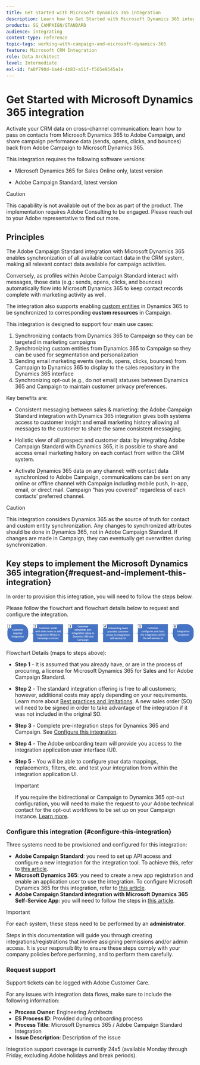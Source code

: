 ```yaml
---
title: Get Started with Microsoft Dynamics 365 integration
description: Learn how to Get Started with Microsoft Dynamics 365 integration
products: SG_CAMPAIGN/STANDARD
audience: integrating
content-type: reference
topic-tags: working-with-campaign-and-microsoft-dynamics-365
feature: Microsoft CRM Integration
role: Data Architect
level: Intermediate
exl-id: fa0f790d-6a4d-4b83-a51f-f565e9545a1a
---
```

# Get Started with Microsoft Dynamics 365 integration

Activate your CRM data on cross-channel communication: learn how to pass on contacts from Microsoft Dynamics 365 to Adobe Campaign, and share campaign performance data (sends, opens, clicks, and bounces) back from Adobe Campaign to Microsoft Dynamics 365.

This integration requires the following software versions:

* Microsoft Dynamics 365 for Sales Online only, latest version

* Adobe Campaign Standard, latest version

>[!CAUTION]
>
>This capability is not available out of the box as part of the product. The implementation requires Adobe Consulting to be engaged. Please reach out to your Adobe representative to find out more.
>

## Principles

The Adobe Campaign Standard integration with Microsoft Dynamics 365 enables synchronization of all available contact data in the CRM system, making all relevant contact data available for campaign activities.

Conversely, as profiles within Adobe Campaign Standard interact with messages, those data (e.g.: sends, opens, clicks, and bounces) automatically flow into Microsoft Dynamics 365 to keep contact records complete with marketing activity as well.  

The integration also supports enabling [custom entities](../../integrating/using/d365-acs-self-service-app-settings.md) in Dynamics 365 to be synchronized to corresponding **custom resources** in Campaign.

This integration is designed to support four main use cases:

1. Synchronizing contacts from Dynamics 365 to Campaign so they can be targeted in marketing campaigns
1. Synchronizing custom entities from Dynamics 365 to Campaign so they can be used for segmentation and personalization
1. Sending email marketing events (sends, opens, clicks, bounces) from Campaign to Dynamics 365 to display to the sales repository in the Dynamics 365 interface
1. Synchronizing opt-out (e.g., do not email) statuses between Dynamics 365 and Campaign to maintain customer privacy preferences.

Key benefits are:

* Consistent messaging between sales & marketing: the Adobe Campaign Standard integration with Dynamics 365 integration gives both systems access to customer insight and email marketing history allowing all messages to the customer to share the same consistent messaging.

* Holistic view of all prospect and customer data: by integrating Adobe Campaign Standard with Dynamics 365, it is possible to share and access email marketing history on each contact from within the CRM system.

* Activate Dynamics 365 data on any channel: with contact data synchronized to Adobe Campaign, communications can be sent on any online or offline channel with Campaign including mobile push, in-app, email, or direct mail. Campaign "has you covered" regardless of each contacts’ preferred channel.  

>[!CAUTION]
>
>This integration considers Dynamics 365 as the source of truth for contact and custom entity synchronization.  Any changes to synchronized attributes should be done in Dynamics 365, not in Adobe Campaign Standard.  If changes are made in Campaign, they can eventually get overwritten during synchronization.
>

## Key steps to implement the Microsoft Dynamics 365 integration{#request-and-implement-this-integration}

In order to provision this integration, you will need to follow the steps below.

Please follow the flowchart and flowchart details below to request and configure the integration.

![](assets/provisioning-wf.png)

Flowchart Details (maps to steps above):

* **Step 1** - It is assumed that you already have, or are in the process of procuring, a license for Microsoft Dynamics 365 for Sales and for Adobe Campaign Standard.
* **Step 2** - The standard integration offering is free to all customers; however, additional costs may apply depending on your requirements. Learn more about [Best practices and limitations](../../integrating/using/d365-acs-notices-and-recommendations.md). A new sales order (SO) will need to be signed in order to take advantage of the integration if it was not included in the original SO.
* **Step 3** - Complete pre-integration steps for Dynamics 365 and Campaign. See [Configure this integration](#configure-this-integration).
* **Step 4** - The Adobe onboarding team will provide you access to the integration application user interface (UI).
* **Step 5** - You will be able to configure your data mappings, replacements, filters, etc. and test your integration from within the integration application UI.
  
    >[!IMPORTANT]
    >
    > If you require the bidirectional or Campaign to Dynamics 365 opt-out configuration, you will need to make the request to your Adobe technical contact for the opt-out workflows to be set up on your Campaign instance. [Learn more](../../integrating/using/d365-acs-notices-and-recommendations.md#opt-out).

### Configure this integration {#configure-this-integration}

Three systems need to be provisioned and configured for this integration:

* **Adobe Campaign Standard**: you need to set up API access and configure a new integration for the integration tool. To achieve this, refer to [this article](../../integrating/using/d365-acs-configure-adobe-io.md).
* **Microsoft Dynamics 365**: you need to create a new app registration and enable an application user to use the integration.  To configure Microsoft Dynamics 365 for this integration, refer to [this article](../../integrating/using/d365-acs-configure-d365.md).
* **Adobe Campaign Standard integration with Microsoft Dynamics 365 Self-Service App**: you will need to follow the steps in [this article](../../integrating/using/d365-acs-self-service-app-control-access.md).

>[!IMPORTANT]
>
>For each system, these steps need to be performed by an **administrator**.
>
>Steps in this documentation will guide you through creating integrations/registrations that involve assigning permissions and/or admin access.  It is your responsibility to ensure these steps comply with your company policies before performing, and to perform them carefully.
>

### Request support

Support tickets can be logged with Adobe Customer Care.

For any issues with integration data flows, make sure to include the following information:

* **Process Owner**: Engineering Architects
* **ES Process ID**: Provided during onboarding process
* **Process Title**: Microsoft Dynamics 365 / Adobe Campaign Standard Integration
* **Issue Description**: Description of the issue

Integration support coverage is currently 24x5 (available Monday through Friday, excluding Adobe holidays and break periods).

